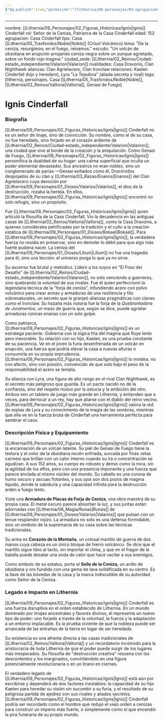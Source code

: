 ```yaml
---
{"dg-publish":true,"permalink":"/lithernia/09-personajes/03-agrupaciones/casa-cinderfall/ignis-cinderfall/"}
---
```


***

nombre: [[Lithernia/09_Personajes/02_Figuras_Historicas/Ignis\|Ignis]] Cinderfall
rol: Señor de la Ceniza, Patriarca de la Casa Cinderfall
edad: 152
agrupacion: Casa Cinderfall
tipo: Casa [[Lithernia/05_Trasfondos/Noble\|Noble]] (Crisol Volcánico)
lema: "De la ceniza, resurgimos; en el fuego, reinamos."
escudo: "Un volcán de obsidiana en erupción arrojando ceniza negra sobre un yunque agrietado, sobre un fondo rojo magma."
ciudad_sede: [[Lithernia/02_Reinos/Ciudad-estado_independiente/Valarion\|Valarion]]
rivalidades: Casa Dravonis, Clan Nighthawk
alianzas: Clan Agrietacero, Clan Ironclaw
relaciones: Kaelen Cinderfall (hijo y heredero), Lyra "La Tejedora" (aliada secreta y rival)
tags: [lithernia, personajes, Casa [[Lithernia/05_Trasfondos/Noble\|Noble]], [[Lithernia/02_Reinos/Valtoria\|Valtoria]], Genasi de Fuego]
# Ignis Cinderfall

### Biografía

[[Lithernia/09_Personajes/02_Figuras_Historicas/Ignis\|Ignis]] Cinderfall no es un señor de linaje, sino de convicción. Su nombre, como el de su casa, no fue heredado, sino forjado en el corazón ardiente de [[Lithernia/02_Reinos/Ciudad-estado_independiente/Valarion\|Valarion]], una ciudad que vive al borde de la creación y la aniquilación. Como Genasi de Fuego, [[Lithernia/09_Personajes/02_Figuras_Historicas/Ignis\|Ignis]] personifica la dualidad de su hogar: una calma superficial que oculta un poder elemental devastador. Sus ancestros no eran nobles, sino un conglomerado de parias —Genasi exiliados como él, Dracónidos despojados de su clan y [[Lithernia/03_Razas/Enanos\|Enanos]] del Clan Agrietacero cuya devoción por [[Lithernia/09_Personajes/01_Dioses/Valarios\|Valarios]], el dios de la destrucción, rozaba la herejía. En ellos, [[Lithernia/09_Personajes/02_Figuras_Historicas/Ignis\|Ignis]] encontró no solo refugio, sino un propósito.

Fue [[Lithernia/09_Personajes/02_Figuras_Historicas/Ignis\|Ignis]] quien articuló la filosofía de la Casa Cinderfall. Vio la decadencia en las antiguas casas de [[Lithernia/02_Reinos/Valtoria\|Valtoria]], como la Casa Dravonis, a quienes consideraba petrificadas por la tradición y el culto a la creación estática de [[Lithernia/09_Personajes/01_Dioses/Rokael\|Rokael]]. Para [[Lithernia/09_Personajes/02_Figuras_Historicas/Ignis\|Ignis]], la verdadera fuerza no residía en preservar, sino en demoler lo débil para que algo más fuerte pudiera nacer. La ceniza del [[Lithernia/09_Personajes/01_Dioses/Lilium\|Lilium]] no fue una tragedia para él, sino una lección: el universo purga lo que ya no sirve.

Su ascenso fue brutal y metódico. Lideró a los suyos en "El Foso del Desafío" de [[Lithernia/02_Reinos/Ciudad-estado_independiente/Valarion\|Valarion]], no solo venciendo a guerreros, sino quebrando la voluntad de sus rivales. Fue él quien perfeccionó la legendaria técnica de la "forja de ceniza", infundiendo acero con polvo volcánico para crear armas y armaduras de una resiliencia y filo sobrenaturales, un secreto que le granjeó alianzas pragmáticas con clanes como el Ironclaw. Su hazaña más notoria fue la forja de la *Quebrantadora de Juramentos*, un mazo de guerra que, según se dice, puede agrietar armaduras rúnicas enanas con un solo golpe.

Como patriarca, [[Lithernia/09_Personajes/02_Figuras_Historicas/Ignis\|Ignis]] es un estratega paciente. Gobierna con la lógica fría del magma que fluye lento pero inexorable. Su relación con su hijo, Kaelen, es una prueba constante de su paciencia. Ve en el joven la furia desenfrenada de un volcán en erupción, una fuerza que podría elevar la casa a nuevas alturas o consumirla en su propia imprudencia. [[Lithernia/09_Personajes/02_Figuras_Historicas/Ignis\|Ignis]] lo moldea, no con afecto, sino con presión, convencido de que solo bajo el peso de la responsabilidad el acero se templa.

Su alianza con Lyra, una figura de alto rango en el rival Clan Nighthawk, es el secreto más peligroso que guarda. Es un pacto nacido no de la confianza, sino del respeto mutuo por la astucia y la ambición del otro. Ambos ven un tablero de juego más grande en Lithernia, y entienden que a veces, para derrocar a un rey, hay que aliarse con el diablo del reino vecino. [[Lithernia/09_Personajes/02_Figuras_Historicas/Ignis\|Ignis]] valora la red de espías de Lyra y su conocimiento de la magia de las sombras, mientras que ella ve en la fuerza bruta de Cinderfall una herramienta perfecta para sembrar el caos.

### Descripción Física y Equipamiento

[[Lithernia/09_Personajes/02_Figuras_Historicas/Ignis\|Ignis]] Cinderfall es la encarnación de un volcán latente. Su piel de Genasi de Fuego tiene la textura y el color de la obsidiana recién enfriada, surcada por finas vetas carmesí que brillan con un calor interno cuando su ira o concentración se agudizan. A sus 152 años, su cuerpo es robusto y denso como la roca, sin la agilidad de los elfos, pero con una presencia imponente y una fuerza que parece anclada al mismo núcleo del mundo. Su cabello es una corona de humo oscuro y ascuas flotantes, y sus ojos son dos pozos de magma líquido, donde la sabiduría y una capacidad infinita para la destrucción arden a fuego lento.

Viste una **Armadura de Placas de Forja de Ceniza**, una obra maestra de su propia casa. El metal oscuro parece absorber la luz, y sus juntas están adornadas con [[Lithernia/06_Magia/Runas\|Runas]] de [[Lithernia/09_Personajes/01_Dioses/Valarios\|Valarios]] que pulsan con un tenue resplandor rojizo. La armadura no solo es una defensa formidable, sino un símbolo de la supremacía de su casa sobre las técnicas tradicionales.

Su arma es **Corazón de la Montaña**, un colosal martillo de guerra de dos manos cuya cabeza es un único bloque de hierro volcánico. Se dice que el martillo sigue tibio al tacto, sin importar el clima, y que en el fragor de la batalla puede desatar una onda de calor que hace vacilar a sus enemigos.

Como símbolo de su estatus, porta el **Sello de la Ceniza**, un anillo de obsidiana y oro fundido con una gema de lava solidificada en su centro. Es la llave de las bóvedas de la casa y la marca indiscutible de su autoridad como Señor de la Ceniza.

### Legado e Impacto en Lithernia

[[Lithernia/09_Personajes/02_Figuras_Historicas/Ignis\|Ignis]] Cinderfall es una fuerza disruptiva en el orden establecido de Lithernia. En un mundo dominado por linajes ancestrales y favores divinos, él representa un nuevo tipo de poder: uno forjado a través de la voluntad, la fuerza y la adaptación a un entorno implacable. Es la prueba viviente de que la nobleza puede ser arrancada de las entrañas de la tierra en lugar de ser heredada.

Su existencia es una afrenta directa a las casas tradicionales de [[Lithernia/02_Reinos/Valtoria\|Valtoria]] y un recordatorio incómodo para la aristocracia de toda Lithernia de que el poder puede surgir de los lugares más inesperados. Su filosofía de "destrucción creativa" resuena con los descontentos y los marginados, convirtiéndolo en una figura potencialmente revolucionaria o en un tirano en ciernes.

El verdadero legado de [[Lithernia/09_Personajes/02_Figuras_Historicas/Ignis\|Ignis]] está aún por escribirse y dependerá de dos factores inestables: la capacidad de su hijo Kaelen para heredar su visión sin sucumbir a su furia, y el resultado de su peligrosa partida de ajedrez con sus rivales y aliados secretos. [[Lithernia/09_Personajes/02_Figuras_Historicas/Ignis\|Ignis]] Cinderfall podría ser recordado como el hombre que redujo el viejo orden a cenizas para construir un imperio más fuerte, o simplemente como el que encendió la pira funeraria de su propio mundo.